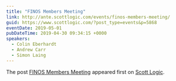 ```yaml
---
title: "FINOS Members Meeting"
link: http://ante.scottlogic.com/events/finos-members-meeting/
guid: https://www.scottlogic.com/?post_type=events&p=5868
eventDate: 2019-05-01
pubDateTime: 2019-04-30 09:34:15 +0000
speakers:
  - Colin Eberhardt
  - Andrew Carr
  - Simon Laing
---
```


<p>The post <a rel="nofollow" href="http://ante.scottlogic.com/events/finos-members-meeting/">FINOS Members Meeting</a> appeared first on <a rel="nofollow" href="http://ante.scottlogic.com">Scott Logic</a>.</p>